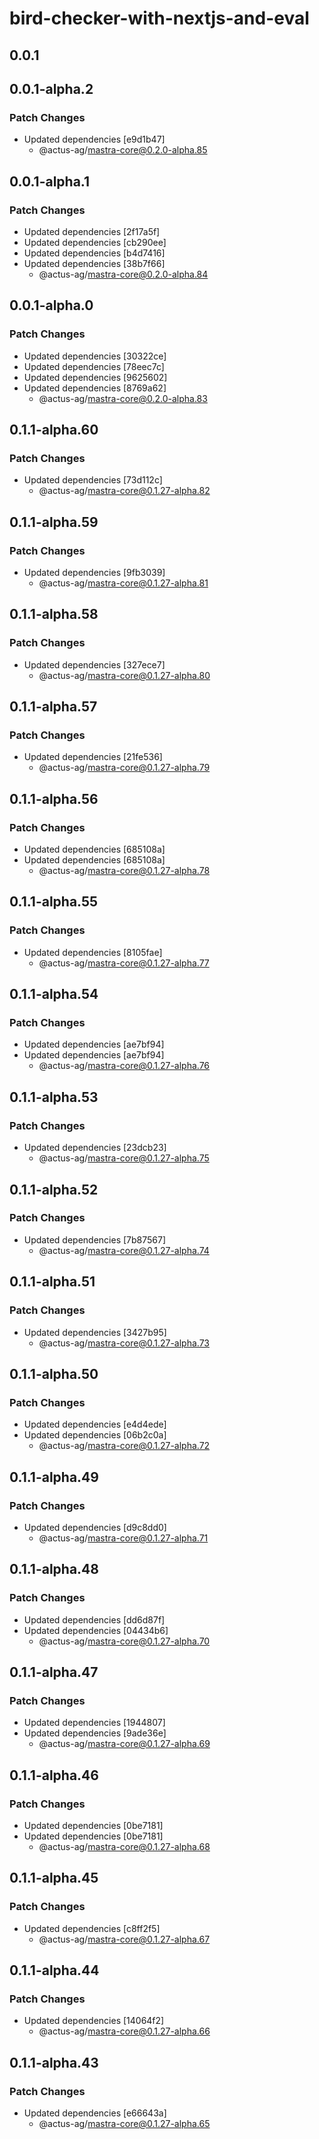# bird-checker-with-nextjs-and-eval

## 0.0.1

## 0.0.1-alpha.2

### Patch Changes

- Updated dependencies [e9d1b47]
  - @actus-ag/mastra-core@0.2.0-alpha.85

## 0.0.1-alpha.1

### Patch Changes

- Updated dependencies [2f17a5f]
- Updated dependencies [cb290ee]
- Updated dependencies [b4d7416]
- Updated dependencies [38b7f66]
  - @actus-ag/mastra-core@0.2.0-alpha.84

## 0.0.1-alpha.0

### Patch Changes

- Updated dependencies [30322ce]
- Updated dependencies [78eec7c]
- Updated dependencies [9625602]
- Updated dependencies [8769a62]
  - @actus-ag/mastra-core@0.2.0-alpha.83

## 0.1.1-alpha.60

### Patch Changes

- Updated dependencies [73d112c]
  - @actus-ag/mastra-core@0.1.27-alpha.82

## 0.1.1-alpha.59

### Patch Changes

- Updated dependencies [9fb3039]
  - @actus-ag/mastra-core@0.1.27-alpha.81

## 0.1.1-alpha.58

### Patch Changes

- Updated dependencies [327ece7]
  - @actus-ag/mastra-core@0.1.27-alpha.80

## 0.1.1-alpha.57

### Patch Changes

- Updated dependencies [21fe536]
  - @actus-ag/mastra-core@0.1.27-alpha.79

## 0.1.1-alpha.56

### Patch Changes

- Updated dependencies [685108a]
- Updated dependencies [685108a]
  - @actus-ag/mastra-core@0.1.27-alpha.78

## 0.1.1-alpha.55

### Patch Changes

- Updated dependencies [8105fae]
  - @actus-ag/mastra-core@0.1.27-alpha.77

## 0.1.1-alpha.54

### Patch Changes

- Updated dependencies [ae7bf94]
- Updated dependencies [ae7bf94]
  - @actus-ag/mastra-core@0.1.27-alpha.76

## 0.1.1-alpha.53

### Patch Changes

- Updated dependencies [23dcb23]
  - @actus-ag/mastra-core@0.1.27-alpha.75

## 0.1.1-alpha.52

### Patch Changes

- Updated dependencies [7b87567]
  - @actus-ag/mastra-core@0.1.27-alpha.74

## 0.1.1-alpha.51

### Patch Changes

- Updated dependencies [3427b95]
  - @actus-ag/mastra-core@0.1.27-alpha.73

## 0.1.1-alpha.50

### Patch Changes

- Updated dependencies [e4d4ede]
- Updated dependencies [06b2c0a]
  - @actus-ag/mastra-core@0.1.27-alpha.72

## 0.1.1-alpha.49

### Patch Changes

- Updated dependencies [d9c8dd0]
  - @actus-ag/mastra-core@0.1.27-alpha.71

## 0.1.1-alpha.48

### Patch Changes

- Updated dependencies [dd6d87f]
- Updated dependencies [04434b6]
  - @actus-ag/mastra-core@0.1.27-alpha.70

## 0.1.1-alpha.47

### Patch Changes

- Updated dependencies [1944807]
- Updated dependencies [9ade36e]
  - @actus-ag/mastra-core@0.1.27-alpha.69

## 0.1.1-alpha.46

### Patch Changes

- Updated dependencies [0be7181]
- Updated dependencies [0be7181]
  - @actus-ag/mastra-core@0.1.27-alpha.68

## 0.1.1-alpha.45

### Patch Changes

- Updated dependencies [c8ff2f5]
  - @actus-ag/mastra-core@0.1.27-alpha.67

## 0.1.1-alpha.44

### Patch Changes

- Updated dependencies [14064f2]
  - @actus-ag/mastra-core@0.1.27-alpha.66

## 0.1.1-alpha.43

### Patch Changes

- Updated dependencies [e66643a]
  - @actus-ag/mastra-core@0.1.27-alpha.65
